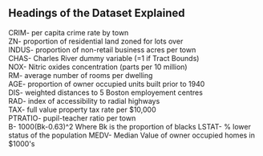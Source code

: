 ## Headings of the Dataset Explained

CRIM- per capita crime rate by town<br>
ZN- proportion of residential land zoned for lots over<br>
INDUS- proportion of non-retail business acres per town<br>
CHAS- Charles River dummy variable (=1 if Tract Bounds)<br>
NOX- Nitric oxides concentration (parts per 10 million)<br>
RM- average number of rooms per dwelling<br>
AGE- proportion of owner occupied units built prior to 1940<br>
DIS- weighted distances to 5 Boston employement centres<br>
RAD- index of accessibility to radial highways<br>
TAX- full value property tax rate per $10,000<br>
PTRATIO- pupil-teacher ratio per town<br>
B- 1000(Bk-0.63)^2 Where Bk is the proportion of blacks
LSTAT- % lower status of the population
MEDV- Median Value of owner occupied homes in $1000's
